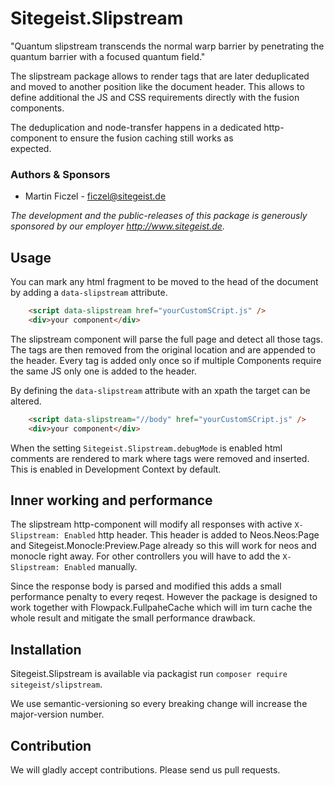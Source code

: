 # Sitegeist.Slipstream

"Quantum slipstream transcends the normal warp barrier by penetrating the quantum barrier with a focused quantum field."

The slipstream package allows to render tags that are later deduplicated and moved to another position like the document 
header. This allows to define additional the JS and CSS requirements directly with the fusion components. 

The deduplication and node-transfer happens in a dedicated http-component to ensure the fusion caching still works as    
expected.

### Authors & Sponsors

* Martin Ficzel - ficzel@sitegeist.de

*The development and the public-releases of this package is generously sponsored
by our employer http://www.sitegeist.de.*

## Usage

You can mark any html fragment to be moved to the head of the document by 
adding a `data-slipstream` attribute.

```html
    <script data-slipstream href="yourCustomSCript.js" />
    <div>your component</div>
```

The slipstream component will parse the full page and detect all those tags. The tags are then removed from the original
location and are appended to the header. Every tag is added only once so if multiple Components require the same JS only one 
is added to the header.

By defining the `data-slipstream` attribute with an xpath the target can be altered. 

```html
    <script data-slipstream="//body" href="yourCustomSCript.js" />
    <div>your component</div>
```

When the setting `Sitegeist.Slipstream.debugMode` is enabled html comments are rendered to mark where tags were removed
and inserted. This is enabled in Development Context by default.

## Inner working and performance

The slipstream http-component will modify all responses with active `X-Slipstream: Enabled` http header.
This header is added to Neos.Neos:Page and Sitegeist.Monocle:Preview.Page already so this will work for
neos and monocle right away. For other controllers you will have to add the `X-Slipstream: Enabled` manually.

Since the response body is parsed and modified this adds a small performance penalty to every reqest. However
the package is designed to work together with Flowpack.FullpaheCache which will im turn cache the whole result 
and mitigate the small performance drawback. 

## Installation

Sitegeist.Slipstream is available via packagist run `composer require sitegeist/slipstream`.

We use semantic-versioning so every breaking change will increase the major-version number.

## Contribution

We will gladly accept contributions. Please send us pull requests.
